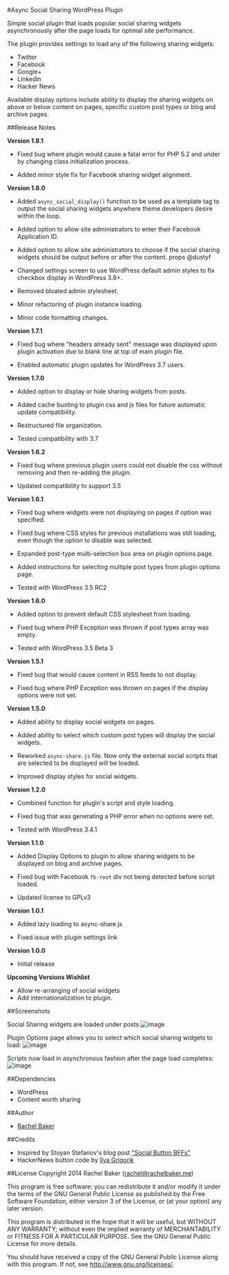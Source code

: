 #Async Social Sharing WordPress Plugin

Simple social plugin that loads popular social sharing widgets asynchronously
after the page loads for optimal site performance.

The plugin provides settings to load any of the following sharing widgets:

* Twitter
* Facebook
* Google+
* Linkedin
* Hacker News

Available display options include ability to display the sharing widgets on
above or below content on pages, specific custom post types or blog and archive
pages.

##Release Notes

__Version 1.8.1__

* Fixed bug where plugin would cause a fatal error for PHP 5.2 and under by
changing class initialization process.

* Added minor style fix for Facebook sharing widget alignment.


__Version 1.8.0__

* Added `async_social_display()` function to be used as a template tag to output
the social sharing widgets anywhere theme developers desire within the loop.

* Added option to allow site administrators to enter their Facebook Application
ID.

* Added option to allow site administrators to choose if the social sharing
widgets should be output before or after the content.  props @dustyf

* Changed settings screen to use WordPress default admin styles to fix checkbox
display in WordPress 3.8+.

* Removed bloated admin stylesheet.

* Minor refactoring of plugin instance loading.

* Minor code formatting changes.


__Version 1.7.1__

* Fixed bug where "headers already sent" message was displayed upon plugin
activation due to blank line at top of main plugin file.

* Enabled automatic plugin updates for WordPress 3.7 users.


__Version 1.7.0__

* Added option to display or hide sharing widgets from posts.

* Added cache busting to plugin css and js files for future automatic update
compatibility.

* Restructured file organization.

* Tested compatibility with 3.7


__Version 1.6.2__

* Fixed bug where previous plugin users could not disable the css without
removing and then re-adding the plugin.

* Updated compatibility to support 3.5


__Version 1.6.1__

* Fixed bug where widgets were not displaying on pages if option was specified.

* Fixed bug where CSS styles for previous installations was still loading, even
though the option to disable was selected.

* Expanded post-type multi-selection box area on plugin options page.

* Added instructions for selecting multiple post types from plugin options page.

* Tested with WordPress 3.5 RC2


__Version 1.6.0__

* Added option to prevent default CSS stylesheet from loading.

* Fixed bug where PHP Exception was thrown if post types array was empty.

* Tested with WordPress 3.5 Beta 3


__Version 1.5.1__

* Fixed bug that would cause content in RSS feeds to not display.

* Fixed bug where PHP Exception was thrown on pages if the display options were
not set.


__Version 1.5.0__

* Added ability to display social widgets on pages.

* Added ability to select which custom post types will display the social
widgets.

* Reworked `async-share.js` file.  Now only the external social scripts that are
selected to be displayed will be loaded.

* Improved display styles for social widgets.


__Version 1.2.0__

* Combined function for plugin's script and style loading.

* Fixed bug that was generating a PHP error when no options were set.

* Tested with WordPress 3.4.1


__Version 1.1.0__

* Added Display Options to plugin to allow sharing widgets to be displayed on
blog and archive pages.

* Fixed bug with Facebook `fb-root` div not being detected before script loaded.

* Updated license to GPLv3


__Version 1.0.1__

* Added lazy loading to async-share.js

* Fixed issue with plugin settings link

__Version 1.0.0__

* Initial release

__Upcoming Versions Wishlist__

*   Allow re-arranging of social widgets
*   Add internationalization to plugin.


##Screenshots

Social Sharing widgets are loaded under posts
![image](https://img.skitch.com/20120425-x5bnprr39qq39jf8mq9ems9ckf.png)

Plugin Options page allows you to select which social sharing widgets to load:
![image](http://f.cl.ly/items/2a2D1r270I241Y3i0U2H/screenshot-2.png)

Scripts now load in asynchronous fashion after the page load completes:
![image](https://img.skitch.com/20120501-ka4dr14y773262a6nfywxwwty6.png)

##Dependencies

*	WordPress
*	Content worth sharing

##Author

- [Rachel Baker](http://rachelbaker.me)

##Credits
 * Inspired by Stoyan Stefanov's blog post ["Social Button BFFs"](http://www.phpied.com/social-button-bffs/)
 * HackerNews button code by [Ilya Grigorik](https://github.com/igrigorik/hackernews-button)

##License
Copyright 2014 Rachel Baker (rachel@rachelbaker.me)

This program is free software: you can redistribute it and/or modify it under
the terms of the GNU General Public License as published by the Free Software
Foundation, either version 3 of the License, or (at your option) any later version.

This program is distributed in the hope that it will be useful, but WITHOUT ANY
WARRANTY; without even the implied warranty of MERCHANTABILITY or FITNESS FOR A
PARTICULAR PURPOSE.  See the GNU General Public License for more details.

You should have received a copy of the GNU General Public License along with
this program.  If not, see <http://www.gnu.org/licenses/>.
